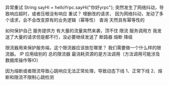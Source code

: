 异常重试
String sayHi = helloYrpc.sayHi("你好yrpc");
突然发生了网络抖动，导致响应超时，或者压根没有响应
重试？
增删改的请求，   因为网络抖动，发动了多个请求，会不会改变原有的业务逻辑（幂等性）
查询   天然具有幂等性的


如何保护自己
服务提供方   有大量的流量突然来袭，顶不住                          限流
服务调用方   我发送了大量的请求但是都不行，没必要继续发送了 断路器     熔断 降级

限流器用来保护服务端，这个限流器应该放在哪里？
我们需要做一个什么样的限流器。 IP  应用级别的  总的限流器
最消耗资源的是方法调用（方法调用可能涉及数据库操作等IO）

因为熔断或者限流导致心跳响应无法正常处理，导致动态下线
1、正常下线
2、熔断和限流不限制心跳检测